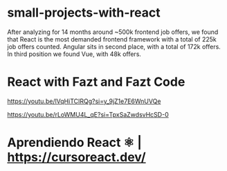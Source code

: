# small-projects-with-react
After analyzing for 14 months around ~500k frontend job offers, we found that React is the most demanded frontend framework with a total of 225k job offers counted. Angular sits in second place, with a total of 172k offers. In third position we found Vue, with 48k offers.
# React with Fazt and Fazt Code

https://youtu.be/lVqHiTCIRQg?si=y_9jZ1e7E6WnUVQe

https://youtu.be/rLoWMU4L_qE?si=TpxSaZwdsvHcSD-0

# Aprendiendo React ⚛️ | https://cursoreact.dev/ 
